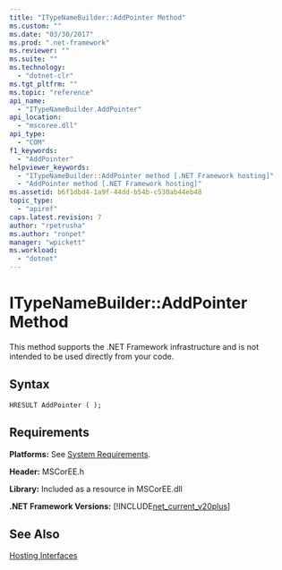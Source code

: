 ```yaml
---
title: "ITypeNameBuilder::AddPointer Method"
ms.custom: ""
ms.date: "03/30/2017"
ms.prod: ".net-framework"
ms.reviewer: ""
ms.suite: ""
ms.technology: 
  - "dotnet-clr"
ms.tgt_pltfrm: ""
ms.topic: "reference"
api_name: 
  - "ITypeNameBuilder.AddPointer"
api_location: 
  - "mscoree.dll"
api_type: 
  - "COM"
f1_keywords: 
  - "AddPointer"
helpviewer_keywords: 
  - "ITypeNameBuilder::AddPointer method [.NET Framework hosting]"
  - "AddPointer method [.NET Framework hosting]"
ms.assetid: b6f1dbd4-1a9f-44dd-b54b-c530ab44eb48
topic_type: 
  - "apiref"
caps.latest.revision: 7
author: "rpetrusha"
ms.author: "ronpet"
manager: "wpickett"
ms.workload: 
  - "dotnet"
---
```

# ITypeNameBuilder::AddPointer Method
This method supports the .NET Framework infrastructure and is not intended to be used directly from your code.  
  
## Syntax  
  
```  
HRESULT AddPointer ( );  
```  
  
## Requirements  
 **Platforms:** See [System Requirements](../../../../docs/framework/get-started/system-requirements.md).  
  
 **Header:** MSCorEE.h  
  
 **Library:** Included as a resource in MSCorEE.dll  
  
 **.NET Framework Versions:** [!INCLUDE[net_current_v20plus](../../../../includes/net-current-v20plus-md.md)]  
  
## See Also  
 [Hosting Interfaces](../../../../docs/framework/unmanaged-api/hosting/hosting-interfaces.md)
